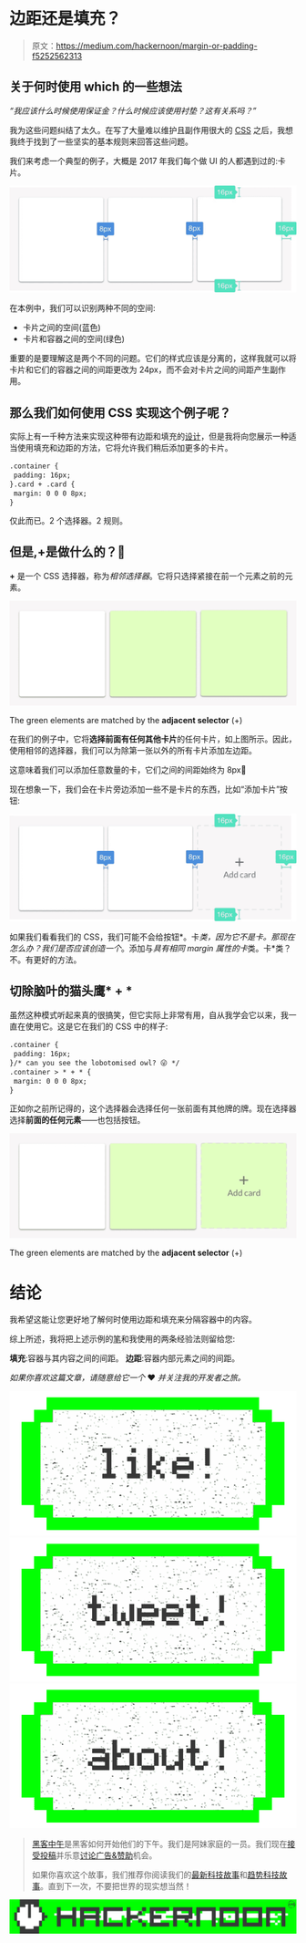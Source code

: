 # 边距还是填充？

> 原文：<https://medium.com/hackernoon/margin-or-padding-f5252562313>

## 关于何时使用 which 的一些想法

*“我应该什么时候使用保证金？什么时候应该使用衬垫？这有关系吗？”*

我为这些问题纠结了太久。在写了大量难以维护且副作用很大的 [CSS](https://hackernoon.com/tagged/css) 之后，我想我终于找到了一些坚实的基本规则来回答这些问题。

我们来考虑一个典型的例子，大概是 2017 年我们每个做 UI 的人都遇到过的:卡片。

![](img/2221e6da0493c539c7cd6a54640b41b0.png)

在本例中，我们可以识别两种不同的空间:

*   卡片之间的空间(蓝色)
*   卡片和容器之间的空间(绿色)

重要的是要理解这是两个不同的问题。它们的样式应该是分离的，这样我就可以将卡片和它们的容器之间的间距更改为 24px，而不会对卡片之间的间距产生副作用。

## 那么我们如何使用 CSS 实现这个例子呢？

实际上有一千种方法来实现这种带有边距和填充的[设计](https://hackernoon.com/tagged/design)，但是我将向您展示一种适当使用填充和边距的方法，它将允许我们稍后添加更多的卡片。

```
.container {
 padding: 16px;
}.card + .card {
 margin: 0 0 0 8px;
}
```

仅此而已。2 个选择器。2 规则。

## 但是,+是做什么的？🤔

**+** 是一个 CSS 选择器，称为*相邻选择器*。它将只选择紧接在前一个元素之前的元素。

![](img/9c8ca48ed64e5a018f9e359cf0793381.png)

The green elements are matched by the **adjacent selector** (+)

在我们的例子中，它将**选择前面有任何其他卡片**的任何卡片，如上图所示。因此，使用相邻的选择器，我们可以为除第一张以外的所有卡片添加左边距。

这意味着我们可以添加任意数量的卡，它们之间的间距始终为 8px🎉

现在想象一下，我们会在卡片旁边添加一些不是卡片的东西，比如“添加卡片”按钮:

![](img/e87c09e6c53d9f495bf9bd7a02cb09c2.png)

如果我们看看我们的 CSS，我们可能不会给按钮*。卡*类，因为它不是卡。那现在怎么办？我们是否应该创造一个*。添加与*具有相同 margin 属性的卡*类。卡*类？不。有更好的方法。

## 切除脑叶的猫头鹰* + *

虽然这种模式听起来真的很搞笑，但它实际上非常有用，自从我学会它以来，我一直在使用它。这是它在我们的 CSS 中的样子:

```
.container {
 padding: 16px;
}/* can you see the lobotomised owl? 😜 */
.container > * + * {
 margin: 0 0 0 8px;
}
```

正如你之前所记得的，这个选择器会选择任何一张前面有其他牌的牌。现在选择器选择**前面的任何元素**——也包括按钮。

![](img/5a005f2fe7bef01345df7e276c2f6a2b.png)

The green elements are matched by the **adjacent selector** (+)

# 结论

我希望这能让您更好地了解何时使用边距和填充来分隔容器中的内容。

综上所述，我将把上述示例的[笔](http://codepen.io/PhilippSpo/pen/oBrYGQ)和我使用的两条经验法则留给您:

**填充**:容器与其内容之间的间距。
**边距**:容器内部元素之间的间距。

*如果你喜欢这篇文章，请随意给它一个* ❤️ *并关注我的开发者之旅。*

[![](img/50ef4044ecd4e250b5d50f368b775d38.png)](http://bit.ly/HackernoonFB)[![](img/979d9a46439d5aebbdcdca574e21dc81.png)](https://goo.gl/k7XYbx)[![](img/2930ba6bd2c12218fdbbf7e02c8746ff.png)](https://goo.gl/4ofytp)

> [黑客中午](http://bit.ly/Hackernoon)是黑客如何开始他们的下午。我们是阿妹家庭的一员。我们现在[接受投稿](http://bit.ly/hackernoonsubmission)并乐意[讨论广告&赞助](mailto:partners@amipublications.com)机会。
> 
> 如果你喜欢这个故事，我们推荐你阅读我们的[最新科技故事](http://bit.ly/hackernoonlatestt)和[趋势科技故事](https://hackernoon.com/trending)。直到下一次，不要把世界的现实想当然！

![](img/be0ca55ba73a573dce11effb2ee80d56.png)